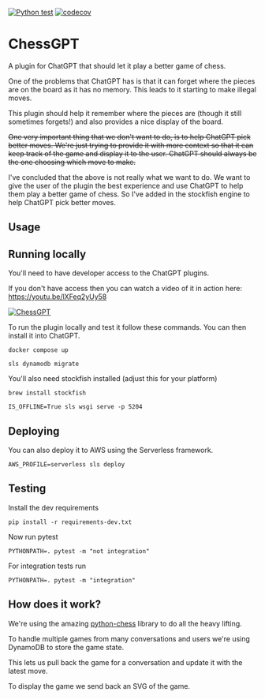 [![Python test](https://github.com/atomic14/ChessGPT/actions/workflows/test.yml/badge.svg)](https://github.com/atomic14/ChessGPT/actions/workflows/test.yml) [![codecov](https://codecov.io/gh/atomic14/ChessGPT/branch/main/graph/badge.svg?token=MEKC00SCFW)](https://codecov.io/gh/atomic14/ChessGPT)

# ChessGPT

A plugin for ChatGPT that should let it play a better game of chess.

One of the problems that ChatGPT has is that it can forget where the pieces are on the board as it has no memory. This leads to it starting to make illegal moves.

This plugin should help it remember where the pieces are (though it still sometimes forgets!) and also provides a nice display of the board.

~~One very important thing that we don't want to do, is to help ChatGPT pick better moves. We're just trying to provide it with more context so that it can keep track of the game and display it to the user. ChatGPT should always be the one choosing which move to make.~~

I've concluded that the above is not really what we want to do. We want to give the user of the plugin the best experience and use ChatGPT to help them play a better game of chess. So I've added in the stockfish engine to help ChatGPT pick better moves.

## Usage

## Running locally

You'll need to have developer access to the ChatGPT plugins.

If you don't have access then you can watch a video of it in action here: https://youtu.be/lXFeq2yUy58

[![ChessGPT](https://img.youtube.com/vi/lXFeq2yUy58/0.jpg)](https://youtu.be/lXFeq2yUy58)

To run the plugin locally and test it follow these commands. You can then install it into ChatGPT.

```
docker compose up
```

```
sls dynamodb migrate
```

You'll also need stockfish installed (adjust this for your platform)

```
brew install stockfish
```

```
IS_OFFLINE=True sls wsgi serve -p 5204
```

## Deploying

You can also deploy it to AWS using the Serverless framework.

```
AWS_PROFILE=serverless sls deploy   
```

## Testing

Install the dev requirements

```
pip install -r requirements-dev.txt
```

Now run pytest

```
PYTHONPATH=. pytest -m "not integration"
```

For integration tests run

```
PYTHONPATH=. pytest -m "integration"
```

## How does it work?

We're using the amazing [python-chess](https://python-chess.readthedocs.io/en/v0.2.0/index.html) library to do all the heavy lifting.

To handle multiple games from many conversations and users we're using DynamoDB to store the game state.

This lets us pull back the game for a conversation and update it with the latest move.

To display the game we send back an SVG of the game.
